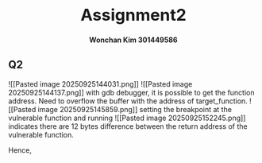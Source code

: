 ### <center><b><h1>Assignment2</h1></b></center>
<center><b>Wonchan Kim 301449586 </b></center>
<h2>Q2</h2>
![[Pasted image 20250925144031.png]]
![[Pasted image 20250925144137.png]]
with gdb debugger, it is possible to get the function address. Need to overflow the buffer with the address of target_function.
![[Pasted image 20250925145859.png]]
setting the breakpoint at the vulnerable function and running
![[Pasted image 20250925152245.png]]
indicates there are 12 bytes difference between the return address of the vulnerable function. 

Hence, 
